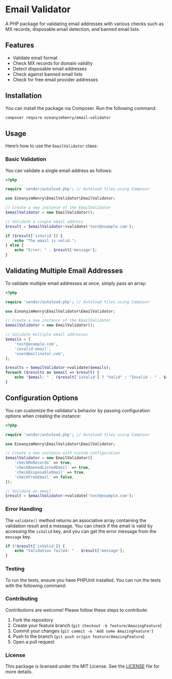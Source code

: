 # Email Validator

A PHP package for validating email addresses with various checks such as MX records, disposable email detection, and banned email lists.

## Features

- Validate email format
- Check MX records for domain validity
- Detect disposable email addresses
- Check against banned email lists
- Check for free email provider addresses

## Installation

You can install the package via Composer. Run the following command:

```bash
composer require ezeanyimhenry/email-validator
```

## Usage

Here’s how to use the `EmailValidator` class:

### Basic Validation

You can validate a single email address as follows:

```php
<?php

require 'vendor/autoload.php'; // Autoload files using Composer

use EzeanyimHenry\EmailValidator\EmailValidator;

// Create a new instance of the EmailValidator
$emailValidator = new EmailValidator();

// Validate a single email address
$result = $emailValidator->validate('test@example.com');

if ($result['isValid']) {
    echo "The email is valid.";
} else {
    echo "Error: " . $result['message'];
}
```

## Validating Multiple Email Addresses

To validate multiple email addresses at once, simply pass an array:

```php
<?php

require 'vendor/autoload.php'; // Autoload files using Composer

use EzeanyimHenry\EmailValidator\EmailValidator;

// Create a new instance of the EmailValidator
$emailValidator = new EmailValidator();

// Validate multiple email addresses
$emails = [
    'test@example.com',
    'invalid-email',
    'user@mailinator.com',
];

$results = $emailValidator->validate($emails);
foreach ($results as $email => $result) {
    echo "$email: " . ($result['isValid'] ? "Valid" : "Invalid - " . $result['message']) . "\n";
}
```

## Configuration Options

You can customize the validator's behavior by passing configuration options when creating the instance:

```php
<?php

require 'vendor/autoload.php'; // Autoload files using Composer

use EzeanyimHenry\EmailValidator\EmailValidator;

// Create a new instance with custom configuration
$emailValidator = new EmailValidator([
    'checkMxRecords' => true,
    'checkBannedListedEmail' => true,
    'checkDisposableEmail' => true,
    'checkFreeEmail' => false,
]);

// Validate an email
$result = $emailValidator->validate('test@example.com');
```


### Error Handling

The `validate()` method returns an associative array containing the validation result and a message. You can check if the email is valid by accessing the `isValid` key, and you can get the error message from the `message` key.

```php
if (!$result['isValid']) {
    echo "Validation failed: " . $result['message'];
}
```

### Testing

To run the tests, ensure you have PHPUnit installed. You can run the tests with the following command:

### Contributing

Contributions are welcome! Please follow these steps to contribute:

1. Fork the repository
2. Create your feature branch (`git checkout -b feature/AmazingFeature`)
3. Commit your changes (`git commit -m 'Add some AmazingFeature'`)
4. Push to the branch (`git push origin feature/AmazingFeature`)
5. Open a pull request

### License

This package is licensed under the MIT License. See the [LICENSE](LICENSE) file for more details.
